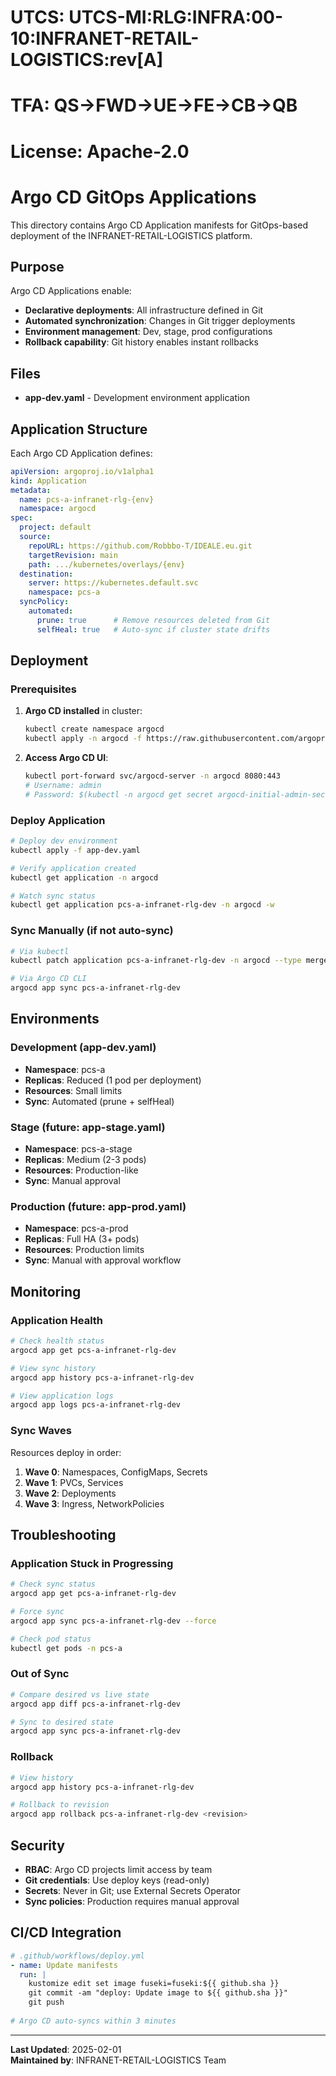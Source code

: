# UTCS: UTCS-MI:RLG:INFRA:00-10:INFRANET-RETAIL-LOGISTICS:rev[A]
# TFA: QS→FWD→UE→FE→CB→QB
# License: Apache-2.0

# Argo CD GitOps Applications

This directory contains Argo CD Application manifests for GitOps-based deployment of the INFRANET-RETAIL-LOGISTICS platform.

## Purpose

Argo CD Applications enable:
- **Declarative deployments**: All infrastructure defined in Git
- **Automated synchronization**: Changes in Git trigger deployments
- **Environment management**: Dev, stage, prod configurations
- **Rollback capability**: Git history enables instant rollbacks

## Files

- **app-dev.yaml** - Development environment application

## Application Structure

Each Argo CD Application defines:
```yaml
apiVersion: argoproj.io/v1alpha1
kind: Application
metadata:
  name: pcs-a-infranet-rlg-{env}
  namespace: argocd
spec:
  project: default
  source:
    repoURL: https://github.com/Robbbo-T/IDEALE.eu.git
    targetRevision: main
    path: .../kubernetes/overlays/{env}
  destination:
    server: https://kubernetes.default.svc
    namespace: pcs-a
  syncPolicy:
    automated:
      prune: true      # Remove resources deleted from Git
      selfHeal: true   # Auto-sync if cluster state drifts
```

## Deployment

### Prerequisites

1. **Argo CD installed** in cluster:
   ```bash
   kubectl create namespace argocd
   kubectl apply -n argocd -f https://raw.githubusercontent.com/argoproj/argo-cd/stable/manifests/install.yaml
   ```

2. **Access Argo CD UI**:
   ```bash
   kubectl port-forward svc/argocd-server -n argocd 8080:443
   # Username: admin
   # Password: $(kubectl -n argocd get secret argocd-initial-admin-secret -o jsonpath="{.data.password}" | base64 -d)
   ```

### Deploy Application

```bash
# Deploy dev environment
kubectl apply -f app-dev.yaml

# Verify application created
kubectl get application -n argocd

# Watch sync status
kubectl get application pcs-a-infranet-rlg-dev -n argocd -w
```

### Sync Manually (if not auto-sync)

```bash
# Via kubectl
kubectl patch application pcs-a-infranet-rlg-dev -n argocd --type merge -p '{"operation":{"initiatedBy":{"username":"admin"},"sync":{}}}'

# Via Argo CD CLI
argocd app sync pcs-a-infranet-rlg-dev
```

## Environments

### Development (app-dev.yaml)
- **Namespace**: pcs-a
- **Replicas**: Reduced (1 pod per deployment)
- **Resources**: Small limits
- **Sync**: Automated (prune + selfHeal)

### Stage (future: app-stage.yaml)
- **Namespace**: pcs-a-stage
- **Replicas**: Medium (2-3 pods)
- **Resources**: Production-like
- **Sync**: Manual approval

### Production (future: app-prod.yaml)
- **Namespace**: pcs-a-prod
- **Replicas**: Full HA (3+ pods)
- **Resources**: Production limits
- **Sync**: Manual with approval workflow

## Monitoring

### Application Health

```bash
# Check health status
argocd app get pcs-a-infranet-rlg-dev

# View sync history
argocd app history pcs-a-infranet-rlg-dev

# View application logs
argocd app logs pcs-a-infranet-rlg-dev
```

### Sync Waves

Resources deploy in order:
1. **Wave 0**: Namespaces, ConfigMaps, Secrets
2. **Wave 1**: PVCs, Services
3. **Wave 2**: Deployments
4. **Wave 3**: Ingress, NetworkPolicies

## Troubleshooting

### Application Stuck in Progressing

```bash
# Check sync status
argocd app get pcs-a-infranet-rlg-dev

# Force sync
argocd app sync pcs-a-infranet-rlg-dev --force

# Check pod status
kubectl get pods -n pcs-a
```

### Out of Sync

```bash
# Compare desired vs live state
argocd app diff pcs-a-infranet-rlg-dev

# Sync to desired state
argocd app sync pcs-a-infranet-rlg-dev
```

### Rollback

```bash
# View history
argocd app history pcs-a-infranet-rlg-dev

# Rollback to revision
argocd app rollback pcs-a-infranet-rlg-dev <revision>
```

## Security

- **RBAC**: Argo CD projects limit access by team
- **Git credentials**: Use deploy keys (read-only)
- **Secrets**: Never in Git; use External Secrets Operator
- **Sync policies**: Production requires manual approval

## CI/CD Integration

```yaml
# .github/workflows/deploy.yml
- name: Update manifests
  run: |
    kustomize edit set image fuseki=fuseki:${{ github.sha }}
    git commit -am "deploy: Update image to ${{ github.sha }}"
    git push
    
# Argo CD auto-syncs within 3 minutes
```

---

**Last Updated**: 2025-02-01  
**Maintained by**: INFRANET-RETAIL-LOGISTICS Team
